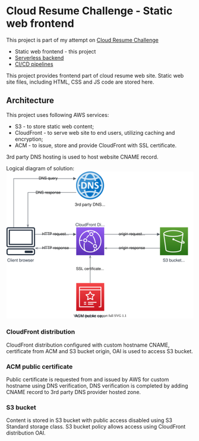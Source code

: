 # Cloud Resume Challenge - Static web frontend

This project is part of my attempt on [Cloud Resume Challenge](https://cloudresumechallenge.dev/)
- Static web frontend - this project
- [Serverless backend](https://github.com/luzhkovvv/cloudresumecounter)
- [CI/CD pipelines](https://github.com/luzhkovvv/cloudresumepipelines)

This project provides frontend part of cloud resume web site. Static web site files, including HTML, CSS and JS code are stored here.

## Architecture

This project uses following AWS services:
- S3 - to store static web content;
- CloudFront - to serve web site to end users, utilizing caching and encryption;
- ACM - to issue, store and provide CloudFront with SSL certificate.

3rd party DNS hosting is used to host website CNAME record.

Logical diagram of solution:
![Diagram](cloudresumesite.svg)

### CloudFront distribution

CloudFront distribution configured with custom hostname CNAME, certificate from ACM and S3 bucket origin, OAI is used to access S3 bucket.

### ACM public certificate

Public certificate is requested from and issued by AWS for custom hostname using DNS verification, DNS verification is completed by adding CNAME record to 3rd party DNS provider hosted zone.

### S3 bucket

Content is stored in S3 bucket with public access disabled using S3 Standard storage class. S3 bucket policy allows access using CloudFront distribution OAI.